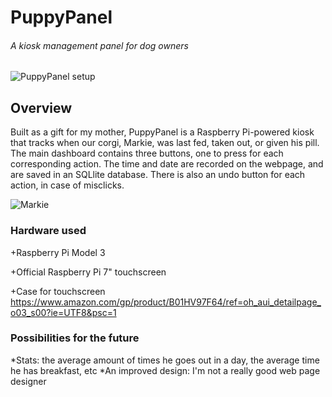 # PuppyPanel
###### A kiosk management panel for dog owners

![PuppyPanel setup](https://lh4.googleusercontent.com/VBirA5FJOxCMKHfiF-4yhnZvj4Eeh12JtdzTufrr1ZA_6xhepq7Jv9X4VxQpOY0VrysFdZD-Bk5zOggO5_oy8w=w3000-h1742-rw)

## Overview

Built as a gift for my mother, PuppyPanel is a Raspberry Pi-powered kiosk that tracks when our corgi, Markie, was last fed, taken out, or given his pill.
The main dashboard contains three buttons, one to press for each corresponding action. The time and date are recorded on the webpage, and are saved in
an SQLlite database. There is also an undo button for each action, in case of misclicks.

![Markie](http://i.imgur.com/h3LWEmM.jpg)

### Hardware used

+Raspberry Pi Model 3

+Official Raspberry Pi 7" touchscreen

+Case for touchscreen https://www.amazon.com/gp/product/B01HV97F64/ref=oh_aui_detailpage_o03_s00?ie=UTF8&psc=1

### Possibilities for the future

*Stats: the average amount of times he goes out in a day, the average time he has breakfast, etc
*An improved design: I'm not a really good web page designer
